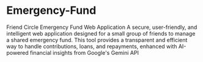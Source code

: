 # Emergency-Fund
Friend Circle Emergency Fund Web Application A secure, user-friendly, and intelligent web application designed for a small group of friends to manage a shared emergency fund. This tool provides a transparent and efficient way to handle contributions, loans, and repayments, enhanced with AI-powered financial insights from Google's Gemini API
